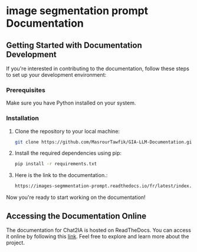 # image segmentation prompt Documentation

## Getting Started with Documentation Development

If you're interested in contributing to the documentation, follow these steps to set up your development environment:

### Prerequisites

Make sure you have Python installed on your system.

### Installation

1. Clone the repository to your local machine:

   ```bash
   git clone https://github.com/MasrourTawfik/GIA-LLM-Documentation.git
   ```

1. Install the required dependencies using pip:

   ```bash
   pip install -r requirements.txt
   ```
1. Here is the link to the documentation.:

   ```bash
   https://images-segmmentation-prompt.readthedocs.io/fr/latest/index.html
   ```
Now you're ready to start working on the documentation!




## Accessing the Documentation Online

The documentation for Chat2IA is hosted on ReadTheDocs. You can access it online by following this [link](https://gia-llm.readthedocs.io/en/latest/). Feel free to explore and learn more about the project.
